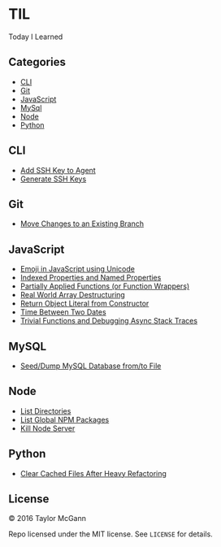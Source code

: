 # TIL
Today I Learned

## Categories
- [CLI](#CLI)
- [Git](#git)
- [JavaScript](#javascript)
- [MySql](#mysql)
- [Node](#node)
- [Python](#python)

## CLI
- [Add SSH Key to Agent](CLI/add-ssh-key-to-agent.md)
- [Generate SSH Keys](CLI/generate-ssh-keys.md)

## Git
- [Move Changes to an Existing Branch](git/rebase-changes-to-existing-branch.md)
 
## JavaScript
- [Emoji in JavaScript using Unicode](javascript/emoji-in-javascript.md)
- [Indexed Properties and Named Properties](javascript/indexed-properties-and-named-properties.md)
- [Partially Applied Functions (or Function Wrappers)](javascript/partially-applied-functions.md)
- [Real World Array Destructuring](javascript/real-world-array-destructuring.md)
- [Return Object Literal from Constructor](javascript/return-object-literal-from-constructor.md)
- [Time Between Two Dates](javascript/time-between.md)
- [Trivial Functions and Debugging Async Stack Traces](javascript/trivial-functions-and-debugging-async-stack-traces.md)

## MySQL
- [Seed/Dump MySQL Database from/to File](mysql/seed-mysql-database-from-file.md)

## Node
- [List Directories](node/list-directories.md)
- [List Global NPM Packages](node/list-global-npm-packages.md)
- [Kill Node Server](node/kill-node-server.md)

## Python
- [Clear Cached Files After Heavy Refactoring](python/clear-cached-files-after-heavy-refactoring.md)

## License
&copy; 2016 Taylor McGann

Repo licensed under the MIT license. See `LICENSE` for details.

